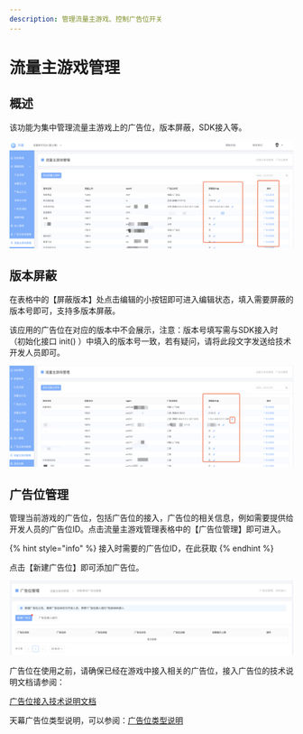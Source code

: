 ```yaml
---
description: 管理流量主游戏、控制广告位开关
---
```


# 流量主游戏管理

## 概述

该功能为集中管理流量主游戏上的广告位，版本屏蔽，SDK接入等。

![](../../.gitbook/assets/image%20%28128%29.png)

## 版本屏蔽

在表格中的【屏蔽版本】处点击编辑的小按钮即可进入编辑状态，填入需要屏蔽的版本号即可，支持多版本屏蔽。

该应用的广告位在对应的版本中不会展示，注意：版本号填写需与SDK接入时（初始化接口 init\(\) ）中填入的版本号一致，若有疑问，请将此段文字发送给技术开发人员即可。

![](../../.gitbook/assets/image%20%28111%29.png)

## 广告位管理

管理当前游戏的广告位，包括广告位的接入，广告位的相关信息，例如需要提供给开发人员的广告位ID。点击流量主游戏管理表格中的【广告位管理】即可进入。

{% hint style="info" %}
接入时需要的广告位ID，在此获取
{% endhint %}

点击【新建广告位】即可添加广告位。

![](../../.gitbook/assets/image%20%2849%29.png)

广告位在使用之前，请确保已经在游戏中接入相关的广告位，接入广告位的技术说明文档请参阅：

[广告位接入技术说明文档](../dev-guide/componentization/)

天幕广告位类型说明，可以参阅：[广告位类型说明](../ad-types/)

